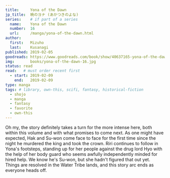 ```yaml
---
title:     Yona of the Dawn
jp_title:  暁のヨナ (あかつきのよな)
series:    # if part of a series
  name:    Yona of the Dawn
  number:  16
  url:     /manga/yona-of-the-dawn.html
author: 
  first:   Mizuho 
  last:    Kusanagi
published: 2019-02-05 
goodreads: https://www.goodreads.com/book/show/40637165-yona-of-the-dawn-vol-16
img:       books/yona-of-the-dawn-16.jpg
status: read
read:   # must order recent first
  - start: 2019-02-09 
    end:   2019-02-09
type: manga
tags: # library, own-this, scifi, fantasy, historical-fiction
  - shojo
  - manga
  - fantasy
  - favorite
  - own-this
---
```


Oh my, the story definitely takes a turn for the more intense here, both within this volume and with what promises to come next. As one might have expected, Hak and Su-won come face to face for the first time since the night he murdered the king and took the crown. Riri continues to follow in Yona's footsteps, standing up for her people against the drug lord Hyo with the help of her body guard who seems awfully independently minded for hired help. We know he's Su-won, but she hadn't figured that out yet. Things are resolved in the Water Tribe lands, and this story arc ends as everyone heads off.